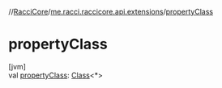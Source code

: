 //[RacciCore](../../index.md)/[me.racci.raccicore.api.extensions](index.md)/[propertyClass](property-class.md)

# propertyClass

[jvm]\
val [propertyClass](property-class.md): [Class](https://docs.oracle.com/javase/8/docs/api/java/lang/Class.html)&lt;*&gt;
